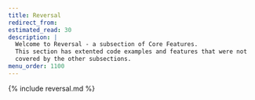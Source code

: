 ```yaml
---
title: Reversal
redirect_from:
estimated_read: 30
description: |
  Welcome to Reversal - a subsection of Core Features.
  This section has extented code examples and features that were not
  covered by the other subsections.
menu_order: 1100
---
```


{% include reversal.md %}
